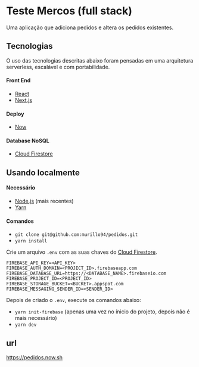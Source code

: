# Teste Mercos (full stack)

Uma aplicação que adiciona pedidos e ​altera os pedidos existentes.

## Tecnologias

O uso das tecnologias descritas abaixo foram pensadas em uma arquitetura serverless, escalável e com portabilidade.

#### Front End

- [React](https://github.com/facebook/react)
- [Next.js](https://nextjs.org/)

#### Deploy

- [Now](https://zeit.co/now)

#### Database NoSQL

- [Cloud Firestore](https://firebase.google.com/products/firestore/)

## Usando localmente

#### Necessário

- [Node.js](https://nodejs.org/) (mais recentes)
- [Yarn](https://yarnpkg.com/)

#### Comandos

- `git clone git@github.com:murillo94/pedidos.git`
- `yarn install`

Crie um arquivo `.env` com as suas chaves do [Cloud Firestore](https://firebase.google.com/products/firestore/).

```
FIREBASE_API_KEY=<API_KEY>
FIREBASE_AUTH_DOMAIN=<PROJECT_ID>.firebaseapp.com
FIREBASE_DATABASE_URL=https://<DATABASE_NAME>.firebaseio.com
FIREBASE_PROJECT_ID=<PROJECT_ID>
FIREBASE_STORAGE_BUCKET=<BUCKET>.appspot.com
FIREBASE_MESSAGING_SENDER_ID=<SENDER_ID>
```

Depois de criado o `.env`, execute os comandos abaixo:

- `yarn init-firebase` (apenas uma vez no ínicio do projeto, depois não é mais necessário)
- `yarn dev`

## url

https://pedidos.now.sh
